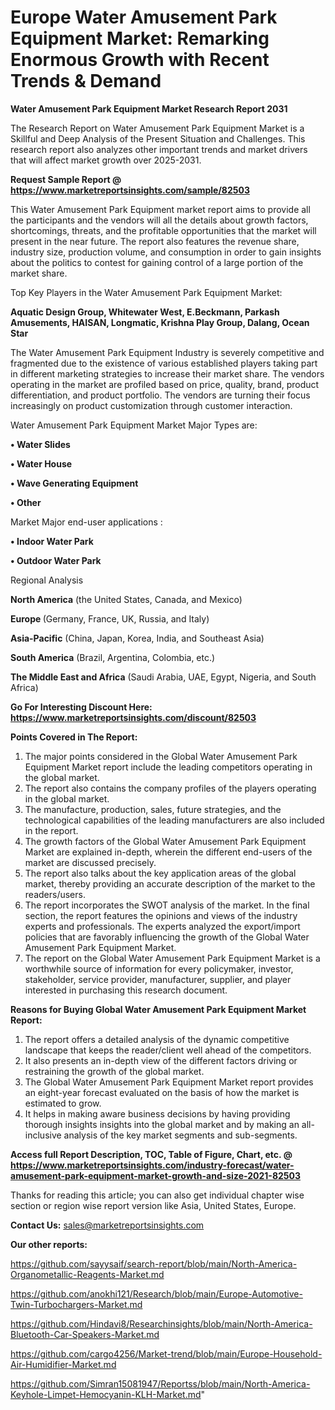 # Europe Water Amusement Park Equipment Market: Remarking Enormous Growth with Recent Trends & Demand

<strong>Water Amusement Park Equipment Market Research Report 2031</strong>

The Research Report on Water Amusement Park Equipment Market is a Skillful and Deep Analysis of the Present Situation and Challenges. This research report also analyzes other important trends and market drivers that will affect market growth over 2025-2031.

<strong>Request Sample Report @ <a href=https://www.marketreportsinsights.com/sample/82503>https://www.marketreportsinsights.com/sample/82503</a></strong>

This Water Amusement Park Equipment market report aims to provide all the participants and the vendors will all the details about growth factors, shortcomings, threats, and the profitable opportunities that the market will present in the near future. The report also features the revenue share, industry size, production volume, and consumption in order to gain insights about the politics to contest for gaining control of a large portion of the market share.

Top Key Players in the Water Amusement Park Equipment Market:

<strong>Aquatic Design Group, Whitewater West, E.Beckmann, Parkash Amusements, HAISAN, Longmatic, Krishna Play Group, Dalang, Ocean Star</strong>

The Water Amusement Park Equipment Industry is severely competitive and fragmented due to the existence of various established players taking part in different marketing strategies to increase their market share. The vendors operating in the market are profiled based on price, quality, brand, product differentiation, and product portfolio. The vendors are turning their focus increasingly on product customization through customer interaction.

Water Amusement Park Equipment Market Major Types are:

<strong>• Water Slides

• Water House

• Wave Generating Equipment

• Other</strong>

Market Major end-user applications :

<strong>• Indoor Water Park

• Outdoor Water Park</strong>

Regional Analysis

</u><strong><b>North America</b></strong> (the United States, Canada, and Mexico)

<strong><b>Europe </b></strong>(Germany, France, UK, Russia, and Italy)

<strong><b>Asia-Pacific</b></strong> (China, Japan, Korea, India, and Southeast Asia)

<strong><b>South America</b></strong> (Brazil, Argentina, Colombia, etc.)

<strong><b>The Middle East and Africa</b></strong> (Saudi Arabia, UAE, Egypt, Nigeria, and South Africa)

<strong>Go For Interesting Discount Here: <a href=https://www.marketreportsinsights.com/discount/82503>https://www.marketreportsinsights.com/discount/82503</a></strong>

<strong>Points Covered in The Report:</strong>
<ol>
  <li>The major points considered in the Global Water Amusement Park Equipment Market report include the leading competitors operating in the global market.</li>
  <li>The report also contains the company profiles of the players operating in the global market.</li>
  <li>The manufacture, production, sales, future strategies, and the technological capabilities of the leading manufacturers are also included in the report.</li>
  <li>The growth factors of the Global Water Amusement Park Equipment Market are explained in-depth, wherein the different end-users of the market are discussed precisely.</li>
  <li>The report also talks about the key application areas of the global market, thereby providing an accurate description of the market to the readers/users.</li>
  <li>The report incorporates the SWOT analysis of the market. In the final section, the report features the opinions and views of the industry experts and professionals. The experts analyzed the export/import policies that are favorably influencing the growth of the Global Water Amusement Park Equipment Market.</li>
  <li>The report on the Global Water Amusement Park Equipment Market is a worthwhile source of information for every policymaker, investor, stakeholder, service provider, manufacturer, supplier, and player interested in purchasing this research document.</li>
</ol>
<strong>Reasons for Buying Global Water Amusement Park Equipment Market Report:</strong>

<ol>
  <li>The report offers a detailed analysis of the dynamic competitive landscape that keeps the reader/client well ahead of the competitors.</li>
  <li>It also presents an in-depth view of the different factors driving or restraining the growth of the global market.</li>
  <li>The Global Water Amusement Park Equipment Market report provides an eight-year forecast evaluated on the basis of how the market is estimated to grow.</li>
  <li>It helps in making aware business decisions by having providing thorough insights insights into the global market and by making an all-inclusive analysis of the key market segments and sub-segments.</li>
</ol>
<strong>Access full Report Description, TOC, Table of Figure, Chart, etc. @ <a href=https://www.marketreportsinsights.com/industry-forecast/water-amusement-park-equipment-market-growth-and-size-2021-82503>https://www.marketreportsinsights.com/industry-forecast/water-amusement-park-equipment-market-growth-and-size-2021-82503</a></strong>


Thanks for reading this article; you can also get individual chapter wise section or region wise report version like Asia, United States, Europe.

<strong>Contact Us:</strong>
sales@marketreportsinsights.com

<strong>Our other reports:</strong>

<a href=https://github.com/sayysaif/search-report/blob/main/North-America-Organometallic-Reagents-Market.md>https://github.com/sayysaif/search-report/blob/main/North-America-Organometallic-Reagents-Market.md</a>

<a href=https://github.com/anokhi121/Research/blob/main/Europe-Automotive-Twin-Turbochargers-Market.md>https://github.com/anokhi121/Research/blob/main/Europe-Automotive-Twin-Turbochargers-Market.md</a>

<a href=https://github.com/Hindavi8/Researchinsights/blob/main/North-America-Bluetooth-Car-Speakers-Market.md>https://github.com/Hindavi8/Researchinsights/blob/main/North-America-Bluetooth-Car-Speakers-Market.md</a>

<a href=https://github.com/cargo4256/Market-trend/blob/main/Europe-Household-Air-Humidifier-Market.md>https://github.com/cargo4256/Market-trend/blob/main/Europe-Household-Air-Humidifier-Market.md</a>

<a href=https://github.com/Simran15081947/Reportss/blob/main/North-America-Keyhole-Limpet-Hemocyanin-KLH-Market.md>https://github.com/Simran15081947/Reportss/blob/main/North-America-Keyhole-Limpet-Hemocyanin-KLH-Market.md</a>"
